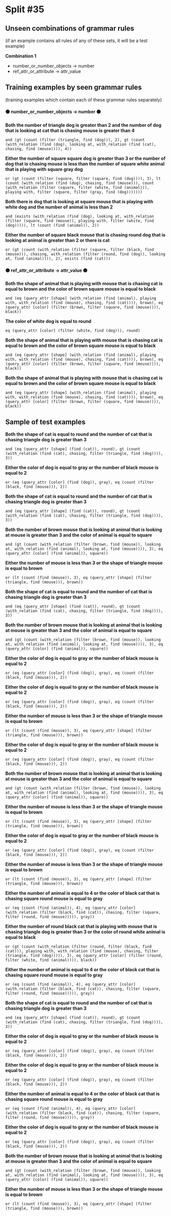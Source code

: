# Split #35
## Unseen combinations of grammar rules
(if an example contains all rules of any of these sets, it will be a test example)

**Combination 1**
* number_or_number_objects -> number
* ref_attr_or_attribute -> attr_value

## Training examples by seen grammar rules
(training examples which contain each of these grammar rules separately)
#### ⚫ number_or_number_objects -> number ⚫
**Both the number of triangle dog is greater than 2 and the number of dog that is looking at cat that is chasing mouse is greater than 4**
 ```
and (gt (count (filter (triangle, find (dog))), 2), gt (count (with_relation (find (dog), looking at, with_relation (find (cat), chasing, find (mouse)))), 4))
```
**Either the number of square square dog is greater than 3 or the number of dog that is chasing mouse is less than the number of square white animal that is playing with square gray dog**
 ```
or (gt (count (filter (square, filter (square, find (dog)))), 3), lt (count (with_relation (find (dog), chasing, find (mouse))), count (with_relation (filter (square, filter (white, find (animal))), playing with, filter (square, filter (gray, find (dog)))))))
```
**Both there is dog that is looking at square mouse that is playing with white dog and the number of animal is less than 2**
 ```
and (exists (with_relation (find (dog), looking at, with_relation (filter (square, find (mouse)), playing with, filter (white, find (dog))))), lt (count (find (animal)), 2))
```
**Either the number of square black mouse that is chasing round dog that is looking at animal is greater than 2 or there is cat**
 ```
or (gt (count (with_relation (filter (square, filter (black, find (mouse))), chasing, with_relation (filter (round, find (dog)), looking at, find (animal)))), 2), exists (find (cat)))
```
#### ⚫ ref_attr_or_attribute -> attr_value ⚫
**Both the shape of animal that is playing with mouse that is chasing cat is equal to brown and the color of brown square mouse is equal to black**
 ```
and (eq (query_attr [shape] (with_relation (find (animal), playing with, with_relation (find (mouse), chasing, find (cat)))), brown), eq (query_attr [color] (filter (brown, filter (square, find (mouse)))), black))
```
**The color of white dog is equal to round**
 ```
eq (query_attr [color] (filter (white, find (dog))), round)
```
**Both the shape of animal that is playing with mouse that is chasing cat is equal to brown and the color of brown square mouse is equal to black**
 ```
and (eq (query_attr [shape] (with_relation (find (animal), playing with, with_relation (find (mouse), chasing, find (cat)))), brown), eq (query_attr [color] (filter (brown, filter (square, find (mouse)))), black))
```
**Both the shape of animal that is playing with mouse that is chasing cat is equal to brown and the color of brown square mouse is equal to black**
 ```
and (eq (query_attr [shape] (with_relation (find (animal), playing with, with_relation (find (mouse), chasing, find (cat)))), brown), eq (query_attr [color] (filter (brown, filter (square, find (mouse)))), black))
```
## Sample of test examples
**Both the shape of cat is equal to round and the number of cat that is chasing triangle dog is greater than 3**
 ```
and (eq (query_attr [shape] (find (cat)), round), gt (count (with_relation (find (cat), chasing, filter (triangle, find (dog)))), 3))
```
**Either the color of dog is equal to gray or the number of black mouse is equal to 2**
 ```
or (eq (query_attr [color] (find (dog)), gray), eq (count (filter (black, find (mouse))), 2))
```
**Both the shape of cat is equal to round and the number of cat that is chasing triangle dog is greater than 3**
 ```
and (eq (query_attr [shape] (find (cat)), round), gt (count (with_relation (find (cat), chasing, filter (triangle, find (dog)))), 3))
```
**Both the number of brown mouse that is looking at animal that is looking at mouse is greater than 3 and the color of animal is equal to square**
 ```
and (gt (count (with_relation (filter (brown, find (mouse)), looking at, with_relation (find (animal), looking at, find (mouse)))), 3), eq (query_attr [color] (find (animal)), square))
```
**Either the number of mouse is less than 3 or the shape of triangle mouse is equal to brown**
 ```
or (lt (count (find (mouse)), 3), eq (query_attr [shape] (filter (triangle, find (mouse))), brown))
```
**Both the shape of cat is equal to round and the number of cat that is chasing triangle dog is greater than 3**
 ```
and (eq (query_attr [shape] (find (cat)), round), gt (count (with_relation (find (cat), chasing, filter (triangle, find (dog)))), 3))
```
**Both the number of brown mouse that is looking at animal that is looking at mouse is greater than 3 and the color of animal is equal to square**
 ```
and (gt (count (with_relation (filter (brown, find (mouse)), looking at, with_relation (find (animal), looking at, find (mouse)))), 3), eq (query_attr [color] (find (animal)), square))
```
**Either the color of dog is equal to gray or the number of black mouse is equal to 2**
 ```
or (eq (query_attr [color] (find (dog)), gray), eq (count (filter (black, find (mouse))), 2))
```
**Either the color of dog is equal to gray or the number of black mouse is equal to 2**
 ```
or (eq (query_attr [color] (find (dog)), gray), eq (count (filter (black, find (mouse))), 2))
```
**Either the number of mouse is less than 3 or the shape of triangle mouse is equal to brown**
 ```
or (lt (count (find (mouse)), 3), eq (query_attr [shape] (filter (triangle, find (mouse))), brown))
```
**Either the color of dog is equal to gray or the number of black mouse is equal to 2**
 ```
or (eq (query_attr [color] (find (dog)), gray), eq (count (filter (black, find (mouse))), 2))
```
**Both the number of brown mouse that is looking at animal that is looking at mouse is greater than 3 and the color of animal is equal to square**
 ```
and (gt (count (with_relation (filter (brown, find (mouse)), looking at, with_relation (find (animal), looking at, find (mouse)))), 3), eq (query_attr [color] (find (animal)), square))
```
**Either the number of mouse is less than 3 or the shape of triangle mouse is equal to brown**
 ```
or (lt (count (find (mouse)), 3), eq (query_attr [shape] (filter (triangle, find (mouse))), brown))
```
**Either the color of dog is equal to gray or the number of black mouse is equal to 2**
 ```
or (eq (query_attr [color] (find (dog)), gray), eq (count (filter (black, find (mouse))), 2))
```
**Either the number of mouse is less than 3 or the shape of triangle mouse is equal to brown**
 ```
or (lt (count (find (mouse)), 3), eq (query_attr [shape] (filter (triangle, find (mouse))), brown))
```
**Either the number of animal is equal to 4 or the color of black cat that is chasing square round mouse is equal to gray**
 ```
or (eq (count (find (animal)), 4), eq (query_attr [color] (with_relation (filter (black, find (cat)), chasing, filter (square, filter (round, find (mouse))))), gray))
```
**Either the number of round black cat that is playing with mouse that is chasing triangle dog is greater than 3 or the color of round white animal is equal to black**
 ```
or (gt (count (with_relation (filter (round, filter (black, find (cat))), playing with, with_relation (find (mouse), chasing, filter (triangle, find (dog))))), 3), eq (query_attr [color] (filter (round, filter (white, find (animal)))), black))
```
**Either the number of animal is equal to 4 or the color of black cat that is chasing square round mouse is equal to gray**
 ```
or (eq (count (find (animal)), 4), eq (query_attr [color] (with_relation (filter (black, find (cat)), chasing, filter (square, filter (round, find (mouse))))), gray))
```
**Both the shape of cat is equal to round and the number of cat that is chasing triangle dog is greater than 3**
 ```
and (eq (query_attr [shape] (find (cat)), round), gt (count (with_relation (find (cat), chasing, filter (triangle, find (dog)))), 3))
```
**Either the color of dog is equal to gray or the number of black mouse is equal to 2**
 ```
or (eq (query_attr [color] (find (dog)), gray), eq (count (filter (black, find (mouse))), 2))
```
**Either the color of dog is equal to gray or the number of black mouse is equal to 2**
 ```
or (eq (query_attr [color] (find (dog)), gray), eq (count (filter (black, find (mouse))), 2))
```
**Either the number of animal is equal to 4 or the color of black cat that is chasing square round mouse is equal to gray**
 ```
or (eq (count (find (animal)), 4), eq (query_attr [color] (with_relation (filter (black, find (cat)), chasing, filter (square, filter (round, find (mouse))))), gray))
```
**Either the color of dog is equal to gray or the number of black mouse is equal to 2**
 ```
or (eq (query_attr [color] (find (dog)), gray), eq (count (filter (black, find (mouse))), 2))
```
**Both the number of brown mouse that is looking at animal that is looking at mouse is greater than 3 and the color of animal is equal to square**
 ```
and (gt (count (with_relation (filter (brown, find (mouse)), looking at, with_relation (find (animal), looking at, find (mouse)))), 3), eq (query_attr [color] (find (animal)), square))
```
**Either the number of mouse is less than 3 or the shape of triangle mouse is equal to brown**
 ```
or (lt (count (find (mouse)), 3), eq (query_attr [shape] (filter (triangle, find (mouse))), brown))
```